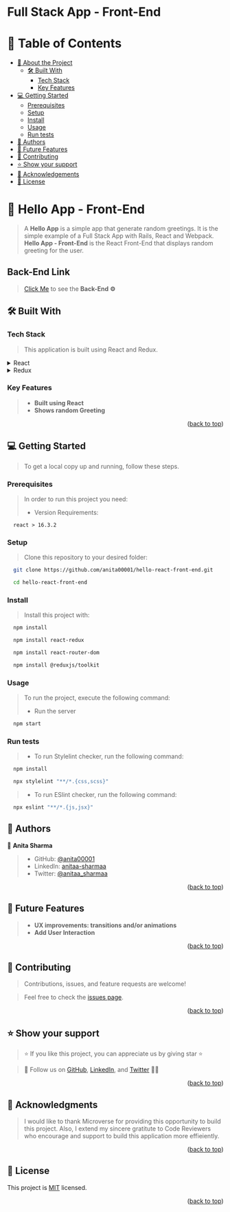 <a name="readme-top"></a>

<h1><b>Full Stack App - Front-End</b></h1>

# 📗 Table of Contents

- [📖 About the Project](#about-project)
  - [🛠 Built With](#built-with)
    - [Tech Stack](#tech-stack)
    - [Key Features](#key-features)
- [💻 Getting Started](#getting-started)
  - [Prerequisites](#prerequisites)
  - [Setup](#setup)
  - [Install](#install)
  - [Usage](#usage)
  - [Run tests](#run-tests)
- [👥 Authors](#authors)
- [🔭 Future Features](#future-features)
- [🤝 Contributing](#contributing)
- [⭐️ Show your support](#support)
- [🙏 Acknowledgements](#acknowledgements)
- [📝 License](#license)

# 📖 **Hello App - Front-End** <a name="about-project"></a>

> A **Hello App** is a simple app that generate random greetings. It is the simple example of a Full Stack App with Rails, React and Webpack. **Hello App - Front-End** is the React Front-End that displays random greeting for the user.

## Back-End Link
> [Click Me](https://github.com/anita00001/hello-rails-back-end) to see the **Back-End ⚙**

## 🛠 Built With <a name="built-with"></a>

### Tech Stack <a name="tech-stack"></a>

> This application is built using React and Redux.

<details>
  <summary>React</summary>
    <ul>
      <li><a href="https://reactjs.org/">React</a></li>
    </ul>
</details>

<details>
  <summary>Redux</summary>
    <ul>
      <li><a href="https://redux.js.org/">React</a></li>
    </ul>
</details>

### Key Features <a name="key-features"></a>

> - **Built using React**
> - **Shows random Greeting**

<p align="right">(<a href="#readme-top">back to top</a>)</p>

## 💻 Getting Started <a name="getting-started"></a>

> To get a local copy up and running, follow these steps.

### Prerequisites

> In order to run this project you need:
> - Version Requirements:
```
  react > 16.3.2
```

### Setup

> Clone this repository to your desired folder:
```sh
  git clone https://github.com/anita00001/hello-react-front-end.git
```
```sh
  cd hello-react-front-end
```

### Install

> Install this project with:
```sh
  npm install
```

```sh
  npm install react-redux
```

```sh
  npm install react-router-dom
```

```sh
  npm install @reduxjs/toolkit
```

### Usage

> To run the project, execute the following command:
> - Run the server
```sh
  npm start
```

### Run tests

> - To run Stylelint checker, run the following command:
```sh
  npm install
```
```sh
  npx stylelint "**/*.{css,scss}"
```

> - To run ESlint checker, run the following command:
```sh
  npx eslint "**/*.{js,jsx}"
```

## 👥 Authors <a name="authors"></a>

👤 **Anita Sharma**

> - GitHub: [@anita00001](https://github.com/anita00001)
> - LinkedIn: [anitaa-sharmaa](https://www.linkedin.com/in/anitaa-sharmaa/)
> - Twitter: [@anitaa_sharmaa](https://twitter.com/anitaa_sharmaa)

<p align="right">(<a href="#readme-top">back to top</a>)</p>

## 🔭 Future Features <a name="future-features"></a>

> - **UX improvements: transitions and/or animations**
> - **Add User Interaction**

<p align="right">(<a href="#readme-top">back to top</a>)</p>

## 🤝 Contributing <a name="contributing"></a>

> Contributions, issues, and feature requests are welcome!

> Feel free to check the [issues page](https://github.com/anita00001/hello-react-front-end/issues).

<p align="right">(<a href="#readme-top">back to top</a>)</p>

## ⭐️ Show your support <a name="support"></a>

> ⭐ If you like this project, you can appreciate us by giving star ⭐

> 🚀 Follow us on [GitHub](https://github.com/anita00001), [LinkedIn](https://www.linkedin.com/in/anitaa-sharmaa/), and [Twitter](https://twitter.com/anitaa_sharmaa) 🙏🤗

<p align="right">(<a href="#readme-top">back to top</a>)</p>

## 🙏 Acknowledgments <a name="acknowledgements"></a>

> I would like to thank Microverse for providing this opportunity to build this project. Also, I extend my sincere gratitute to Code Reviewers who encourage and support to build this application more effieiently.

<p align="right">(<a href="#readme-top">back to top</a>)</p>

## 📝 License <a name="license"></a>

This project is [MIT](./MIT.md) licensed.

<p align="right">(<a href="#readme-top">back to top</a>)</p>
